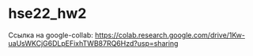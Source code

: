 # hse22_hw2

Ссылка на google-collab: https://colab.research.google.com/drive/1Kw-uaUsWKCjG6DLpEFixhTWB87RQ6Hzd?usp=sharing
